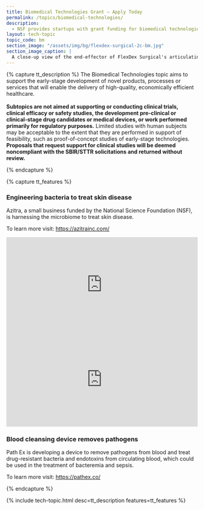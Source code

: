```yaml
---
title: Biomedical Technologies Grant – Apply Today
permalink: /topics/biomedical-technologies/
description: 
  - NSF provides startups with grant funding for biomedical technologies.
layout: tech-topic
topic_code: bm
section_image: "/assets/img/bg/flexdex-surgical-2c-bm.jpg"
section_image_caption: |
  A close-up view of the end-effector of FlexDex Surgical's articulating needle-driver. This instrument is for use in laparoscopic or minimally invasive surgeries. © FlexDex, Inc.
---
```

{% capture tt_description %}
The Biomedical Technologies topic aims to support the early-stage development of novel products, processes or services that will enable the delivery of high-quality, economically efficient healthcare.<br><br>
**Subtopics are not aimed at supporting or conducting clinical trials, clinical efficacy or safety studies, the development pre-clinical or clinical-stage drug candidates or medical devices, or work performed primarily for regulatory purposes.** Limited studies with human subjects may be acceptable to the extent that they are performed in support of feasibility, such as proof-of-concept studies of early-stage technologies. **Proposals that request support for clinical studies will be deemed noncompliant with the SBIR/STTR solicitations and returned without review.**

{% endcapture %}

{% capture tt_features %}
<div class="usa-section usa-content usa-grid">
  <div class="image-video">
    <div class="usa-width-one-half">
      <h3>Engineering bacteria to treat skin disease</h3>
      <p>Azitra, a small business funded by the National Science Foundation (NSF), is harnessing the microbiome to treat skin disease.</p>
      <p>To learn more visit: <a href="https://azitrainc.com/">https://azitrainc.com/</a></p>
    </div>
    <div class="usa-width-one-half">
      <iframe sandbox="allow-same-origin allow-scripts" title="Azitra" width="100%" height="250" src="https://www.youtube.com/embed/mKWCoHlInZg" frameborder="0" allowfullscreen=""></iframe>
    </div>
  </div>
</div>

<div class="background-light-blue">
  <div class="usa-section usa-content usa-grid">
    <div class="image-video">
    <div class="usa-width-one-half">
      <iframe sandbox="allow-same-origin allow-scripts" title="Path Ex" width="100%" height="250" src="https://www.youtube.com/embed/fnv-hdTCSPM?modestbranding=1&showinfo=0&fs=1" frameborder="0" allowfullscreen=""></iframe>
    </div>
      <div class="usa-width-one-half">
      <h3>Blood cleansing device removes pathogens</h3>
      <p>Path Ex is developing a device to remove pathogens from blood and treat drug-resistant bacteria and endotoxins from circulating blood, which could be used in the treatment of bacteremia and sepsis.</p>
      <p>To learn more visit: <a href="https://pathex.co/">https://pathex.co/</a></p>
    </div>
  </div>
  </div>
</div>
{% endcapture %}

{% include tech-topic.html desc=tt_description features=tt_features %}
